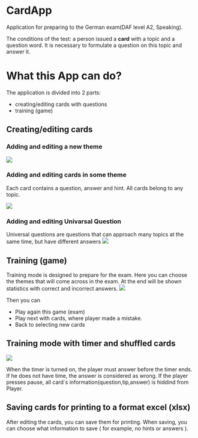 # CardApp
Application for preparing to the German exam(DAF level A2, Speaking). <p>
The conditions of the test: a person issued a <b>card</b> with a topic and a question word. It is necessary to formulate a question on this topic and answer it.
# What this App can do?
The application is divided into 2 parts: 
* creating/editing cards with questions
* training (game)

## Creating/editing cards
### Adding and editing a new theme<p>
![](http://g.recordit.co/Ju3lVFE15l.gif)

### Adding and editing cards in some theme
Each card contains a question, answer and hint. All cards belong to any topic.<p><p>
![](http://g.recordit.co/Zb2NPgAIVe.gif)

### Adding and editing Univarsal Question 
Universal questions are questions that can approach many topics at the same time, but have different answers
![](http://g.recordit.co/U11tGVsahj.gif)

## Training (game)
Training mode is designed to prepare for the exam. 
Here you can choose the themes that will come across in the exam. 
At the end will be shown statistics with correct and incorrect answers. 
![](http://g.recordit.co/jXvBLmZzwn.gif)

Then you can 
* Play again this game (exam)
* Play next with cards, where player made a mistake.
* Back to selecting new cards

## Training mode with timer and shuffled cards
![](http://g.recordit.co/0h9TOj3ixg.gif)

When the timer is turned on, the player must answer before the timer ends. 
If he does not have time, the answer is considered as wrong. 
If the player presses pause, all card`s information(question,tip,answer) is hiddind from Player.

## Saving cards for printing to a format excel (xlsx) 
After editing the cards, you can save them for printing. 
When saving, you can choose what information to save ( for example, no hints or answers ).
